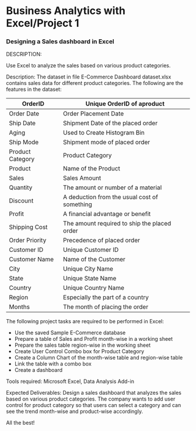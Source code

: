 # Business Analytics with Excel/Project 1

### Designing a Sales dashboard in Excel

DESCRIPTION:

Use Excel to analyze the sales based on various product categories.

Description:
The dataset in file E-Commerce Dashboard dataset.xlsx contains sales data for different product categories. The following are the features in the dataset:

| OrderID 	| Unique OrderID of aproduct |
|---|----|
| Order Date 	| Order Placement Date |
| Ship Date 	| Shipment Date of the placed order |
| Aging 	| Used to Create Histogram Bin |
| Ship Mode 	| Shipment mode of placed order |
| Product Category 	| Product Category |
| Product 	| Name of the Product |
| Sales 	| Sales Amount |
| Quantity 	| The amount or number of a material |
| Discount 	| A deduction from the usual cost of something |
| Profit 	| A financial advantage or benefit |
| Shipping Cost 	| The amount required to ship the placed order |
| Order Priority 	| Precedence of placed order |
| Customer ID 	| Unique Customer ID |
| Customer Name 	| Name of the Customer |
| City 	| Unique City Name |
| State 	| Unique State Name |
| Country 	| Unique Country Name |
| Region 	| Especially the part of a country |
| Months 	| The month of placing the order |

The following project tasks are required to be performed in Excel:

   - Use the saved Sample E-Commerce database
   - Prepare a table of Sales and Profit month-wise in a working sheet
   - Prepare the sales table region-wise in the working sheet
   - Create User Control Combo box for Product Category
   - Create a Column Chart of the month-wise table and region-wise table
   - Link the table with a combo box
   - Create a dashboard
   
Tools required: Microsoft Excel, Data Analysis Add-in

Expected Deliverables:  Design a sales dashboard that analyzes the sales based on various product categories. The company wants to add user control for product category so that users can select a category and can see the trend month-wise and product-wise accordingly.

All the best!

